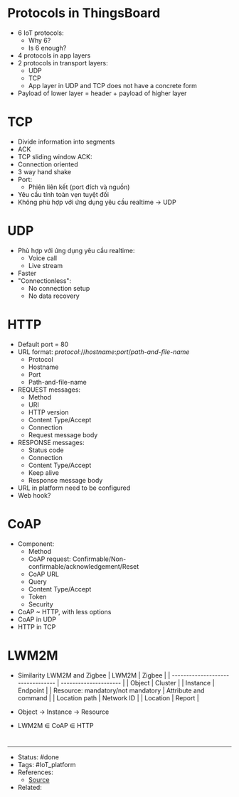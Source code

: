 # Protocols in ThingsBoard
- 6 IoT protocols:
	- Why 6?
	- Is 6 enough?
- 4 protocols in app layers
- 2 protocols in transport layers:
	- UDP
	- TCP
	- App layer in UDP and TCP does not have a concrete form
- Payload of lower layer = header + payload of higher layer

# TCP
- Divide information into segments
- ACK
- TCP sliding window ACK:
- Connection oriented
- 3 way hand shake
- Port:
	- Phiên liên kết (port đích và nguồn)
- Yêu cầu tính toàn vẹn tuyệt đối
- Không phù hợp với ứng dụng yêu cầu realtime -> UDP

# UDP
- Phù hợp với ứng dụng yêu cầu realtime:
	- Voice call
	- Live stream
- Faster
- "Connectionless":
	- No connection setup
	- No data recovery

# HTTP
- Default port = 80
- URL format: _protocol_://_hostname_:_port_/_path-and-file-name_
	- Protocol
	- Hostname
	- Port
	- Path-and-file-name
- REQUEST messages:
	- Method
	- URI
	- HTTP version
	- Content Type/Accept
	- Connection
	- Request message body
- RESPONSE messages:
	- Status code
	- Connection
	- Content Type/Accept
	- Keep alive
	- Response message body
- URL in platform need to be configured
- Web hook?

# CoAP
- Component:
	- Method
	- CoAP request: Confirmable/Non-confirmable/acknowledgement/Reset
	- CoAP URL
	- Query
	- Content Type/Accept
	- Token
	- Security
- CoAP ~ HTTP, with less options
- CoAP in UDP
- HTTP in TCP

# LWM2M
- Similarity LWM2M and Zigbee
| LWM2M | Zigbee |
| --------------------------------- | --------------------- |
| Object | Cluster |
| Instance | Endpoint |
| Resource: mandatory/not mandatory | Attribute and command |
| Location path | Network ID |
| Location | Report |

- Object -> Instance -> Resource
- LWM2M $\in$ CoAP $\in$ HTTP

#
---
- Status: #done
- Tags: #IoT_platform
- References:
	- [Source]()
- Related:
